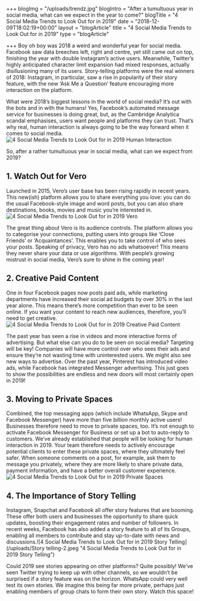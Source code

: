 +++
blogImg = "/uploads/trendz.jpg"
blogIntro = "After a tumultuous year in social media, what can we expect in the year to come?"
blogTitle = "4 Social Media Trends to Look Out for in 2019"
date = "2018-12-09T18:02:19+00:00"
layout = "blogArticle"
title = "4 Social Media Trends to Look Out for in 2019"
type = "blogArticle"

+++
Boy oh boy was 2018 a weird and wonderful year for social media. Facebook saw data breeches left, right and centre, yet still came out on top, finishing the year with double Instagram’s active users. Meanwhile, Twitter’s highly anticipated character limit expansion had mixed responses, actually disillusioning many of its users. Story-telling platforms were the real winners of 2018: Instagram, in particular, saw a rise in popularity of their story feature, with the new ‘Ask Me a Question’ feature encouraging more interaction on the platform.

What were 2018’s biggest lessons in the world of social media? It’s out with the bots and in with the humans! Yes, Facebook’s automated message service for businesses is doing great, but, as the Cambridge Analytica scandal emphasises, users want people and platforms they can trust. That’s why real, human interaction is always going to be the way forward when it comes to social media.![4 Social Media Trends to Look Out for in 2019 Human Interaction](/uploads/Intro-1.jpeg "4 Social Media Trends to Look Out for in 2019 Human Interaction")

So, after a rather tumultuous year in social media, what can we expect from 2019?

## 1. Watch Out for Vero

Launched in 2015, Vero’s user base has been rising rapidly in recent years. This new(ish) platform allows you to share everything you love: you can do the usual Facebook-style image and word posts, but you can also share destinations, books, movies and music you’re interested in.![4 Social Media Trends to Look Out for in 2019 Vero](/uploads/Vero-1.jpeg "4 Social Media Trends to Look Out for in 2019 Vero")

The great thing about Vero is its audience controls. The platform allows you to categorise your connections, putting users into groups like ‘Close Friends’ or ‘Acquaintances’. This enables you to take control of who sees your posts. Speaking of privacy, Vero has no ads whatsoever! This means they never share your data or use algorithms. With people’s growing mistrust in social media, Vero’s sure to shine in the coming year!

## 2. Creative Paid Content

One in four Facebook pages now posts paid ads, while marketing departments have increased their social ad budgets by over 30% in the last year alone. This means there’s more competition than ever to be seen online. If you want your content to reach new audiences, therefore, you’ll need to get creative.![4 Social Media Trends to Look Out for in 2019 Creative Paid Content](/uploads/Creative-1.jpeg "4 Social Media Trends to Look Out for in 2019 Creative Paid Content")

The past year has seen a rise in videos and more interactive forms of advertising. But what else can you do to be seen on social media? Targeting will be key! Companies will have more control over who sees their ads and ensure they’re not wasting time with uninterested users. We might also see new ways to advertise. Over the past year, Pinterest has introduced video ads, while Facebook has integrated Messenger advertising. This just goes to show the possibilities are endless and new doors will most certainly open in 2019!

## 3. Moving to Private Spaces

Combined, the top messaging apps (which include WhatsApp, Skype and Facebook Messenger) have more than five _billion_ monthly active users! Businesses therefore need to move to private spaces, too. It’s not enough to activate Facebook Messenger for Business or set up a bot to auto-reply to customers. We’ve already established that people will be looking for human interaction in 2019. Your team therefore needs to actively encourage potential clients to enter these private spaces, where they ultimately feel safer. When someone comments on a post, for example, ask them to message you privately, where they are more likely to share private data, payment information, and have a better overall customer experience.![4 Social Media Trends to Look Out for in 2019 Private Spaces](/uploads/Private-1.jpeg "4 Social Media Trends to Look Out for in 2019 Private Spaces")

## 4. The Importance of Story Telling

Instagram, Snapchat and Facebook all offer story features that are booming. These offer both users and businesses the opportunity to share quick updates, boosting their engagement rates and number of followers. In recent weeks, Facebook has also added a story feature to all of its Groups, enabling all members to contribute and stay up-to-date with news and discussions.![4 Social Media Trends to Look Out for in 2019 Story Telling](/uploads/Story telling-2.jpeg "4 Social Media Trends to Look Out for in 2019 Story Telling")

Could 2019 see stories appearing on other platforms? Quite possibly! We’ve seen Twitter trying to keep up with other channels, so we wouldn’t be surprised if a story feature was on the horizon. WhatsApp could very well test its own stories. We imagine this being far more private, perhaps just enabling members of group chats to form their own story. Watch this space!